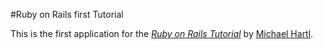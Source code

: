#Ruby on Rails first Tutorial

This is the first application for the
[*Ruby on Rails Tutorial*](http://railstutorial.org/)
by [Michael Hartl](http://michaelhartl.com/).
